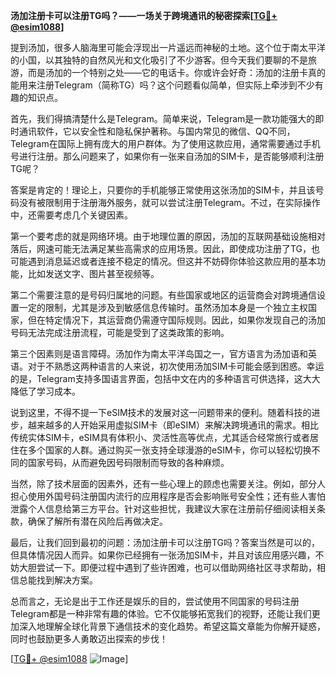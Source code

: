 **汤加注册卡可以注册TG吗？——一场关于跨境通讯的秘密探索[[TG💪+ @esim1088](https://t.me/s/esim1088)]**

提到汤加，很多人脑海里可能会浮现出一片遥远而神秘的土地。这个位于南太平洋的小国，以其独特的自然风光和文化吸引了不少游客。但今天我们要聊的不是旅游，而是汤加的一个特别之处——它的电话卡。你或许会好奇：汤加的注册卡真的能用来注册Telegram（简称TG）吗？这个问题看似简单，但实际上牵涉到不少有趣的知识点。

首先，我们得搞清楚什么是Telegram。简单来说，Telegram是一款功能强大的即时通讯软件，它以安全性和隐私保护著称。与国内常见的微信、QQ不同，Telegram在国际上拥有庞大的用户群体。为了使用这款应用，通常需要通过手机号进行注册。那么问题来了，如果你有一张来自汤加的SIM卡，是否能够顺利注册TG呢？

答案是肯定的！理论上，只要你的手机能够正常使用这张汤加的SIM卡，并且该号码没有被限制用于注册海外服务，就可以尝试注册Telegram。不过，在实际操作中，还需要考虑几个关键因素。

第一个要考虑的就是网络环境。由于地理位置的原因，汤加的互联网基础设施相对落后，网速可能无法满足某些高需求的应用场景。因此，即使成功注册了TG，也可能遇到消息延迟或者连接不稳定的情况。但这并不妨碍你体验这款应用的基本功能，比如发送文字、图片甚至视频等。

第二个需要注意的是号码归属地的问题。有些国家或地区的运营商会对跨境通信设置一定的限制，尤其是涉及到敏感信息传输时。虽然汤加本身是一个独立主权国家，但在特定情况下，其运营商仍需遵守国际规则。因此，如果你发现自己的汤加号码无法完成注册流程，可能是受到了这类政策的影响。

第三个因素则是语言障碍。汤加作为南太平洋岛国之一，官方语言为汤加语和英语。对于不熟悉这两种语言的人来说，初次使用汤加SIM卡可能会感到困惑。幸运的是，Telegram支持多国语言界面，包括中文在内的多种语言可供选择，这大大降低了学习成本。

说到这里，不得不提一下eSIM技术的发展对这一问题带来的便利。随着科技的进步，越来越多的人开始采用虚拟SIM卡（即eSIM）来解决跨境通讯的需求。相比传统实体SIM卡，eSIM具有体积小、灵活性高等优点，尤其适合经常旅行或者居住在多个国家的人群。通过购买一张支持全球漫游的eSIM卡，你可以轻松切换不同的国家号码，从而避免因号码限制而导致的各种麻烦。

当然，除了技术层面的因素外，还有一些心理上的顾虑也需要关注。例如，部分人担心使用外国号码注册国内流行的应用程序是否会影响账号安全性；还有些人害怕泄露个人信息给第三方平台。针对这些担忧，我建议大家在注册前仔细阅读相关条款，确保了解所有潜在风险后再做决定。

最后，让我们回到最初的问题：汤加注册卡可以注册TG吗？答案当然是可以的，但具体情况因人而异。如果你已经拥有一张汤加SIM卡，并且对该应用感兴趣，不妨大胆尝试一下。即便过程中遇到了些许困难，也可以借助网络社区寻求帮助，相信总能找到解决方案。

总而言之，无论是出于工作还是娱乐的目的，尝试使用不同国家的号码注册Telegram都是一种非常有趣的体验。它不仅能够拓宽我们的视野，还能让我们更加深入地理解全球化背景下通信技术的变化趋势。希望这篇文章能为你解开疑惑，同时也鼓励更多人勇敢迈出探索的步伐！

[[TG💪+ @esim1088](https://t.me/s/esim1088) ![Image](https://i.postimg.cc/4NQfJmqS/Snipaste-2025-05-13-00-14-12.png)]